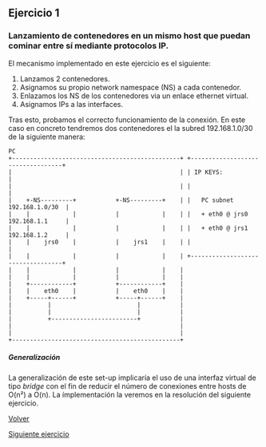 ## Ejercicio 1

### Lanzamiento de contenedores en un mismo host que puedan cominar entre sí mediante protocolos IP.

El mecanismo implementado en este ejercicio es el siguiente:
1.  Lanzamos 2 contenedores.
2.  Asignamos su propio network namespace (NS) a cada contenedor.
3.  Enlazamos los NS de los contenedores via un enlace ethernet virtual.
3.  Asignamos IPs a las interfaces.

Tras esto, probamos el correcto funcionamiento de la conexión. 
En este caso en concreto tendremos dos contenedores el la subred 192.168.1.0/30 de la siguiente manera:

    PC
    +-----------------------------------------------+ +----------------------------------+
    |                                               | | IP KEYS:                         |
    |                                               | |                                  |
    |    +-NS---------+           +-NS---------+    | |   PC subnet      192.168.1.0/30  |
    |    |            |           |            |    | |   + eth0 @ jrs0  192.168.1.1     |
    |    |            |           |            |    | |   + eth0 @ jrs1  192.168.1.2     |
    |    |    jrs0    |           |    jrs1    |    | |                                  |
    |    |            |           |            |    | +----------------------------------+
    |    |            |           |            |    | 
    |    |            |           |            |    | 
    |    +------------+           +------------+    | 
    |    |    eth0    |           |    eth0    |    | 
    |    +-----+------+           +-----+------+    | 
    |          |                        |           | 
    |          |                        |           | 
    |          +------------------------+           | 
    |                                               | 
    |                                               | 
    +-----------------------------------------------+ 

##### Generalización

La generalización de este set-up implicaría el uso de una interfaz virtual de tipo *bridge* con el fin de reducir el número de conexiones entre hosts de O(n²) a O(n). La ímplementación la veremos en la resolución del siguiente ejercicio.

[Volver](../../..)

[Siguiente ejercicio](../2)